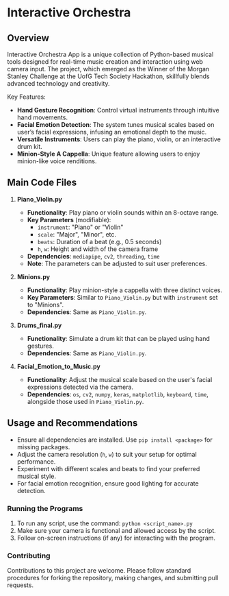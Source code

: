 # Interactive Orchestra
## Overview

Interactive Orchestra App is a unique collection of Python-based musical tools designed for real-time music creation and interaction using web camera input. The project, which emerged as the Winner of the Morgan Stanley Challenge at the UofG Tech Society Hackathon, skillfully blends advanced technology and creativity. 

Key Features:
- **Hand Gesture Recognition**: Control virtual instruments through intuitive hand movements.
- **Facial Emotion Detection**: The system tunes musical scales based on user’s facial expressions, infusing an emotional depth to the music.
- **Versatile Instruments**: Users can play the piano, violin, or an interactive drum kit.
- **Minion-Style A Cappella**: Unique feature allowing users to enjoy minion-like voice renditions.

## Main Code Files
1. **Piano_Violin.py**
   - **Functionality**: Play piano or violin sounds within an 8-octave range.
   - **Key Parameters** (modifiable):
     - `instrument`: "Piano" or "Violin"
     - `scale`: "Major", "Minor", etc.
     - `beats`: Duration of a beat (e.g., 0.5 seconds)
     - `h`, `w`: Height and width of the camera frame
   - **Dependencies**: `mediapipe`, `cv2`, `threading`, `time`
   - **Note**: The parameters can be adjusted to suit user preferences.

2. **Minions.py**
   - **Functionality**: Play minion-style a cappella with three distinct voices.
   - **Key Parameters**: Similar to `Piano_Violin.py` but with `instrument` set to "Minions".
   - **Dependencies**: Same as `Piano_Violin.py`.

3. **Drums_final.py**
   - **Functionality**: Simulate a drum kit that can be played using hand gestures.
   - **Dependencies**: Same as `Piano_Violin.py`.

4. **Facial_Emotion_to_Music.py**
   - **Functionality**: Adjust the musical scale based on the user's facial expressions detected via the camera.
   - **Dependencies**: `os`, `cv2`, `numpy`, `keras`, `matplotlib`, `keyboard`, `time`, alongside those used in `Piano_Violin.py`.

## Usage and Recommendations
- Ensure all dependencies are installed. Use `pip install <package>` for missing packages.
- Adjust the camera resolution (`h`, `w`) to suit your setup for optimal performance.
- Experiment with different scales and beats to find your preferred musical style.
- For facial emotion recognition, ensure good lighting for accurate detection.

### Running the Programs
1. To run any script, use the command: `python <script_name>.py`
2. Make sure your camera is functional and allowed access by the script.
3. Follow on-screen instructions (if any) for interacting with the program.

### Contributing
Contributions to this project are welcome. Please follow standard procedures for forking the repository, making changes, and submitting pull requests.
